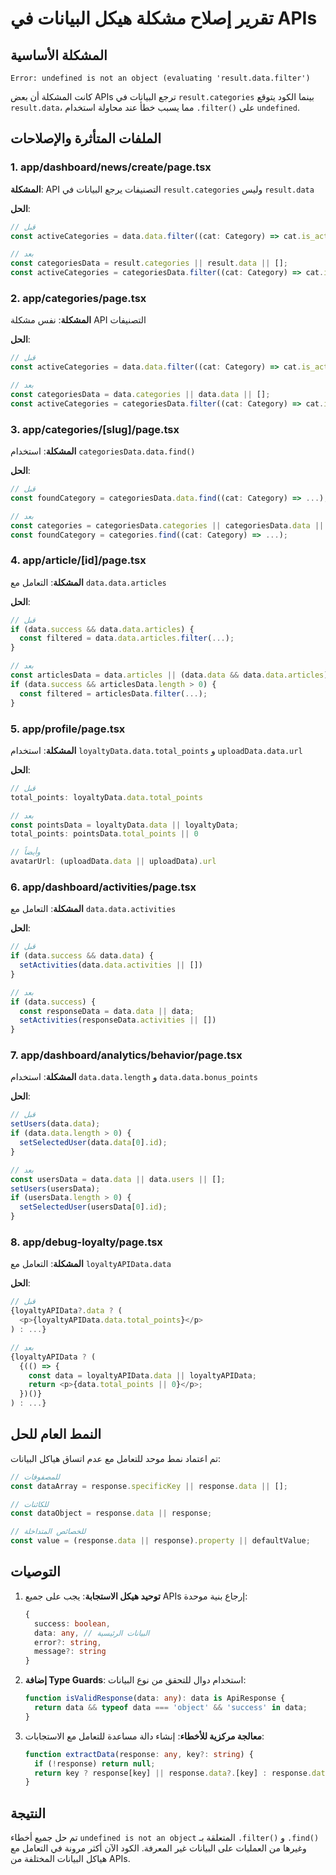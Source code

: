 # تقرير إصلاح مشكلة هيكل البيانات في APIs

## المشكلة الأساسية
```
Error: undefined is not an object (evaluating 'result.data.filter')
```

كانت المشكلة أن بعض APIs ترجع البيانات في `result.categories` بينما الكود يتوقع `result.data`، مما يسبب خطأ عند محاولة استخدام `.filter()` على `undefined`.

## الملفات المتأثرة والإصلاحات

### 1. app/dashboard/news/create/page.tsx
**المشكلة**: API التصنيفات يرجع البيانات في `result.categories` وليس `result.data`

**الحل**:
```typescript
// قبل
const activeCategories = data.data.filter((cat: Category) => cat.is_active);

// بعد
const categoriesData = result.categories || result.data || [];
const activeCategories = categoriesData.filter((cat: Category) => cat.is_active !== false);
```

### 2. app/categories/page.tsx
**المشكلة**: نفس مشكلة API التصنيفات

**الحل**:
```typescript
// قبل
const activeCategories = data.data.filter((cat: Category) => cat.is_active);

// بعد
const categoriesData = data.categories || data.data || [];
const activeCategories = categoriesData.filter((cat: Category) => cat.is_active);
```

### 3. app/categories/[slug]/page.tsx
**المشكلة**: استخدام `categoriesData.data.find()`

**الحل**:
```typescript
// قبل
const foundCategory = categoriesData.data.find((cat: Category) => ...);

// بعد
const categories = categoriesData.categories || categoriesData.data || [];
const foundCategory = categories.find((cat: Category) => ...);
```

### 4. app/article/[id]/page.tsx
**المشكلة**: التعامل مع `data.data.articles`

**الحل**:
```typescript
// قبل
if (data.success && data.data.articles) {
  const filtered = data.data.articles.filter(...);
}

// بعد
const articlesData = data.articles || (data.data && data.data.articles) || [];
if (data.success && articlesData.length > 0) {
  const filtered = articlesData.filter(...);
}
```

### 5. app/profile/page.tsx
**المشكلة**: استخدام `loyaltyData.data.total_points` و `uploadData.data.url`

**الحل**:
```typescript
// قبل
total_points: loyaltyData.data.total_points

// بعد
const pointsData = loyaltyData.data || loyaltyData;
total_points: pointsData.total_points || 0

// وأيضاً
avatarUrl: (uploadData.data || uploadData).url
```

### 6. app/dashboard/activities/page.tsx
**المشكلة**: التعامل مع `data.data.activities`

**الحل**:
```typescript
// قبل
if (data.success && data.data) {
  setActivities(data.data.activities || [])
}

// بعد
if (data.success) {
  const responseData = data.data || data;
  setActivities(responseData.activities || [])
}
```

### 7. app/dashboard/analytics/behavior/page.tsx
**المشكلة**: استخدام `data.data.length` و `data.data.bonus_points`

**الحل**:
```typescript
// قبل
setUsers(data.data);
if (data.data.length > 0) {
  setSelectedUser(data.data[0].id);
}

// بعد
const usersData = data.data || data.users || [];
setUsers(usersData);
if (usersData.length > 0) {
  setSelectedUser(usersData[0].id);
}
```

### 8. app/debug-loyalty/page.tsx
**المشكلة**: التعامل مع `loyaltyAPIData.data`

**الحل**:
```typescript
// قبل
{loyaltyAPIData?.data ? (
  <p>{loyaltyAPIData.data.total_points}</p>
) : ...}

// بعد
{loyaltyAPIData ? (
  {(() => {
    const data = loyaltyAPIData.data || loyaltyAPIData;
    return <p>{data.total_points || 0}</p>;
  })()}
) : ...}
```

## النمط العام للحل

تم اعتماد نمط موحد للتعامل مع عدم اتساق هياكل البيانات:

```typescript
// للمصفوفات
const dataArray = response.specificKey || response.data || [];

// للكائنات
const dataObject = response.data || response;

// للخصائص المتداخلة
const value = (response.data || response).property || defaultValue;
```

## التوصيات

1. **توحيد هيكل الاستجابة**: يجب على جميع APIs إرجاع بنية موحدة:
   ```typescript
   {
     success: boolean,
     data: any, // البيانات الرئيسية
     error?: string,
     message?: string
   }
   ```

2. **إضافة Type Guards**: استخدام دوال للتحقق من نوع البيانات:
   ```typescript
   function isValidResponse(data: any): data is ApiResponse {
     return data && typeof data === 'object' && 'success' in data;
   }
   ```

3. **معالجة مركزية للأخطاء**: إنشاء دالة مساعدة للتعامل مع الاستجابات:
   ```typescript
   function extractData(response: any, key?: string) {
     if (!response) return null;
     return key ? response[key] || response.data?.[key] : response.data || response;
   }
   ```

## النتيجة

تم حل جميع أخطاء `undefined is not an object` المتعلقة بـ `.filter()` و `.find()` وغيرها من العمليات على البيانات غير المعرفة. الكود الآن أكثر مرونة في التعامل مع هياكل البيانات المختلفة من APIs. 